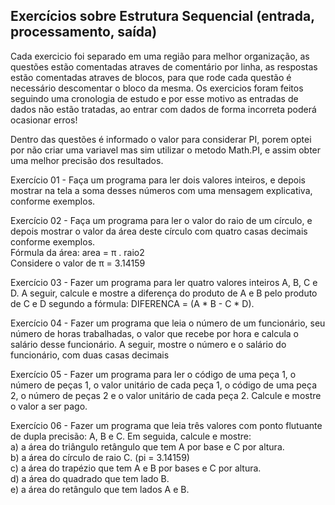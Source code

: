 ## Exercícios sobre Estrutura Sequencial (entrada, processamento, saída)

Cada exercicio foi separado em uma região para melhor organização, as questões estão comentadas atraves de comentário por linha, as respostas estão comentadas atraves de blocos, para que rode cada questão é necessário descomentar o bloco da mesma.
Os exercicios foram feitos seguindo uma cronologia de estudo e por esse motivo as entradas de dados não estão tratadas, ao entrar com dados de forma incorreta poderá ocasionar erros!

Dentro das questões é informado o valor para considerar PI, porem optei por não criar uma variavel mas sim utilizar o metodo Math.PI, e assim obter uma melhor precisão dos resultados.

Exercício 01 - Faça um programa para ler dois valores inteiros, e depois mostrar na tela a soma desses números com uma 
mensagem explicativa, conforme exemplos.

Exercício 02 - Faça um programa para ler o valor do raio de um círculo, e depois mostrar o valor da área deste círculo com quatro 
casas decimais conforme exemplos. </br>
Fórmula da área: area = π . raio2 </br>
Considere o valor de π = 3.14159

Exercício 03 - Fazer um programa para ler quatro valores inteiros A, B, C e D. A seguir, calcule e mostre a diferença do produto 
de A e B pelo produto de C e D segundo a fórmula: DIFERENCA = (A * B - C * D).

Exercício 04 - Fazer um programa que leia o número de um funcionário, seu número de horas trabalhadas, o valor que recebe por 
hora e calcula o salário desse funcionário. A seguir, mostre o número e o salário do funcionário, com duas casas 
decimais

Exercício 05 - Fazer um programa para ler o código de uma peça 1, o número de peças 1, o valor unitário de cada peça 1, o 
código de uma peça 2, o número de peças 2 e o valor unitário de cada peça 2. Calcule e mostre o valor a ser pago.

Exercício 06 - Fazer um programa que leia três valores com ponto flutuante de dupla precisão: A, B e C. Em seguida, calcule e 
mostre: </br>
a) a área do triângulo retângulo que tem A por base e C por altura. </br>
b) a área do círculo de raio C. (pi = 3.14159) </br>
c) a área do trapézio que tem A e B por bases e C por altura. </br>
d) a área do quadrado que tem lado B. </br>
e) a área do retângulo que tem lados A e B. </br>
